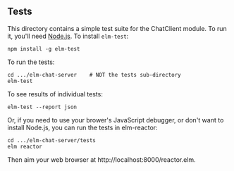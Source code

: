 ## Tests

This directory contains a simple test suite for the ChatClient module. To run it, you'll need [Node.js](https://nodejs.org/en/). To install `elm-test`:

```
npm install -g elm-test
```

To run the tests:

```
cd .../elm-chat-server    # NOT the tests sub-directory
elm-test
```

To see results of individual tests:

```
elm-test --report json
```

Or, if you need to use your brower's JavaScript debugger, or don't want to install Node.js, you can run the tests in elm-reactor:

    cd .../elm-chat-server/tests
    elm reactor

Then aim your web browser at http://localhost:8000/reactor.elm.
